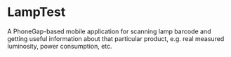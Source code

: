 LampTest
=========

A PhoneGap-based mobile application for scanning lamp barcode and getting useful information about that particular product, e.g. real measured luminosity, power consumption, etc.
